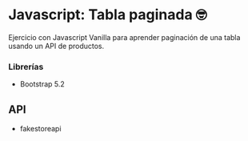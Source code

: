 # Javascript: Tabla paginada 🤓

Ejercicio con Javascript Vanilla para aprender paginación de una tabla usando un API de productos.

### Librerías

- Bootstrap 5.2

## API

- fakestoreapi
